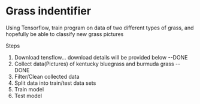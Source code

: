 # Grass indentifier
Using Tensorflow, train program on data of two different types of grass, and hopefully be able to classify new grass pictures </br>

Steps </br>
1. Download tensflow... download details will be provided below		--DONE
2. Collect data(Pictures) of kentucky bluegrass and burmuda grass 	--DONE
3. Filter/Clean collected data
4. Split data into train/test data sets
5. Train model
6. Test model
